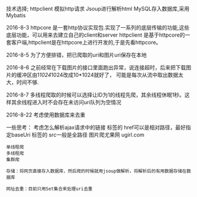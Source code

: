 技术选择;
	httpclient 模拟http请求
	Jsoup进行解析html
	MySQL存入数据库,采用Mybatis

2016-8-3
	httpcore   是一套http协议实现包.实现了一系列的底层传输的功能,这些底层功能，可以用来去建立自己的client和server
	httpclient 是基于httpcore的一套客户端,httpclient是在httpcore上进行开发的,于是先看httpcore。 

2016-8-5
	为了方便排错，把已爬取的uri和图片uri保存在本地

2016-8-6
	之前经常在下载图片的接口里面跑出异常，说连接超时，后来把下载图片的缓冲区由1*1024*1024改成10*1024就好了，
	可能是每次从流中取出数据太大，时间不够.

2016-8-7
	多线程爬取的时候可以选择让ID为1的线程先爬，其余线程休眠1秒。这样其余线程进入时不会存在未访问uri队列为空情况
	
2016-8-22
	考虑使用数据库来去重	
	
	
一些思考：
	考虑怎么解析ajax请求中的链接
	<a/>标签的 href可以是相对路径，最好指定baseUri
	<img/>标签的 src一般是全路径
	图片爬尤果网  ugirl.com

	单线程爬
	多线程爬
	集群爬

	存储：将网页直接存入数据库，然后爬的时候就用jsoup做解析，将解析后的有用数据存储在数据库

	网址去重：目前只用Set集合来处理uri去重
	
	
	
